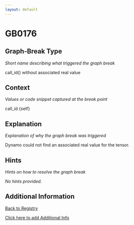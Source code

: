 ```yaml
---
layout: default
---
```

# GB0176

## Graph-Break Type
*Short name describing what triggered the graph break*

call_id() without associated real value

## Context
*Values or code snippet captured at the break point*

call_id {self}

## Explanation
*Explanation of why the graph break was triggered*

Dynamo could not find an associated real value for the tensor.

## Hints
*Hints on how to resolve the graph break*

*No hints provided.*


## Additional Information

<!-- ADDITIONAL INFORMATION START - Add custom information below this line -->

<!-- ADDITIONAL INFORMATION END -->

[Back to Registry](../index.html)

[Click here to add Additional Info](https://github.com/pytorch-labs/compile-graph-break-site/edit/main/docs/gb/gb0176.md)
